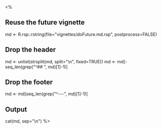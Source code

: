 <%
## Reuse the future vignette
md <- R.rsp::rstring(file="vignettes/doFuture.md.rsp", postprocess=FALSE)

## Drop the header
md <- unlist(strsplit(md, split="\n", fixed=TRUE))
md <- md[-seq_len(grep("^## ", md)[1]-1)]

## Drop the footer
md <- md[seq_len(grep("^---", md)[1]-1)]

## Output
cat(md, sep="\n")
%>
